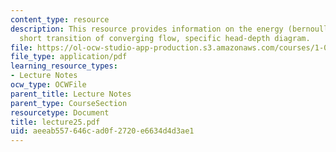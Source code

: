 ```yaml
---
content_type: resource
description: This resource provides information on the energy (bernoulli) principle,
  short transition of converging flow, specific head-depth diagram.
file: https://ol-ocw-studio-app-production.s3.amazonaws.com/courses/1-060-engineering-mechanics-ii-spring-2006/aeeab557646cad0f2720e6634d4d3ae1_lecture25.pdf
file_type: application/pdf
learning_resource_types:
- Lecture Notes
ocw_type: OCWFile
parent_title: Lecture Notes
parent_type: CourseSection
resourcetype: Document
title: lecture25.pdf
uid: aeeab557-646c-ad0f-2720-e6634d4d3ae1
---
```

